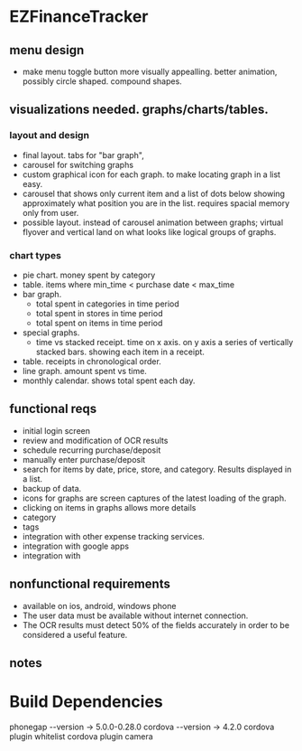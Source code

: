 # EZFinanceTracker


## menu design ##
- make menu toggle button more visually appealling. better animation, possibly circle shaped. compound shapes.

## visualizations needed. graphs/charts/tables. 

### layout and design ###
- final layout. tabs for "bar graph", 
- carousel for switching graphs
- custom graphical icon for each graph. to make locating graph in a list easy.
- carousel that shows only current item and a list of dots below showing approximately what position you are in the list. requires spacial memory only from user.
- possible layout. instead of carousel animation between graphs; virtual flyover and vertical land on what looks like logical groups of graphs.


### chart types ###
- pie chart. money spent by category
- table. items where min_time < purchase date < max_time
- bar graph. 
    - total spent in categories in time period
    - total spent in stores in time period
    - total spent on items in time period
- special graphs.
    - time vs stacked receipt. time on x axis. on y axis a series of vertically stacked bars. showing each item in a receipt.
- table. receipts in chronological order.
- line graph. amount spent vs time.
- monthly calendar. shows total spent each day. 


## functional reqs
- initial login screen
- review and modification of OCR results
- schedule recurring purchase/deposit
- manually enter purchase/deposit
- search for items by date, price, store, and category. Results displayed in a list.
- backup of data.
- icons for graphs are screen captures of the latest loading of the graph. 
- clicking on items in graphs allows more details
- category
- tags
- integration with other expense tracking services. 
- integration with google apps
- integration with 

## nonfunctional requirements 
- available on ios, android, windows phone
- The user data must be available without internet connection.
- The OCR results must detect 50% of the fields accurately in order to be considered a useful feature.


## notes 


# Build Dependencies
phonegap --version -> 5.0.0-0.28.0
cordova --version -> 4.2.0
cordova plugin whitelist
cordova plugin camera